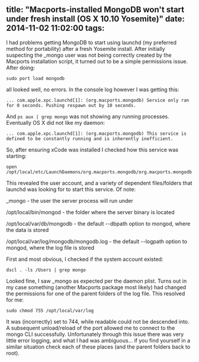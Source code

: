 title: "Macports-installed MongoDB won't start under fresh install (OS X 10.10 Yosemite)"
date: 2014-11-02 11:02:00
tags:
---
I had problems getting MongoDB to start using launchd (my preferred method for portability) after a fresh Yosemite install. After initially suspecting the _mongo user was not being correctly created by the Macports installation script, it turned out to be a simple permissions issue. <!-- more --> After doing:
```
sudo port load mongodb
```
all looked well, no errors. In the console log however I was getting this:
```
... com.apple.xpc.launchd[1]: (org.macports.mongodb) Service only ran for 0 seconds. Pushing respawn out by 10 seconds.
```
And `ps aux | grep mongo` was not showing any running processes. Eventually OS X did not like my daemon:
```
... com.apple.xpc.launchd[1]: (org.macports.mongodb) This service is defined to be constantly running and is inherently inefficient.
```
So, after ensuring xCode was installed I checked how this service was starting:
```
open /opt/local/etc/LaunchDaemons/org.macports.mongodb/org.macports.mongodb.plist
```
This revealed the user account, and a variety of dependent files/folders that launchd was looking for to start this service. Of note:

_mongo - the user the server process will run under

/opt/local/bin/mongod - the folder where the server binary is located

/opt/local/var/db/mongodb - the default --dbpath option to mongod, where the data is stored

/opt/local/var/log/mongodb/mongodb.log  - the default --logpath option to mongod, where the log file is stored

First and most obvious, I checked if the system account existed:
```
dscl . -ls /Users | grep mongo
```
Looked fine, I saw _mongo as expected per the daemon plist. Turns out in my case something (another Macports package most likely) had changed the permissions for one of the parent folders of the log file. This resolved for me:
```
sudo chmod 755 /opt/local/var/log
```
It was (incorrectly) set to 744, while readable could not be descended into. A subsequent unload/reload of the port allowed me to connect to the mongo CLI successfully. Unfortunately through this issue there was very little error logging, and what I had was ambiguous... if you find yourself in a similar situation check each of these places (and the parent folders back to root).